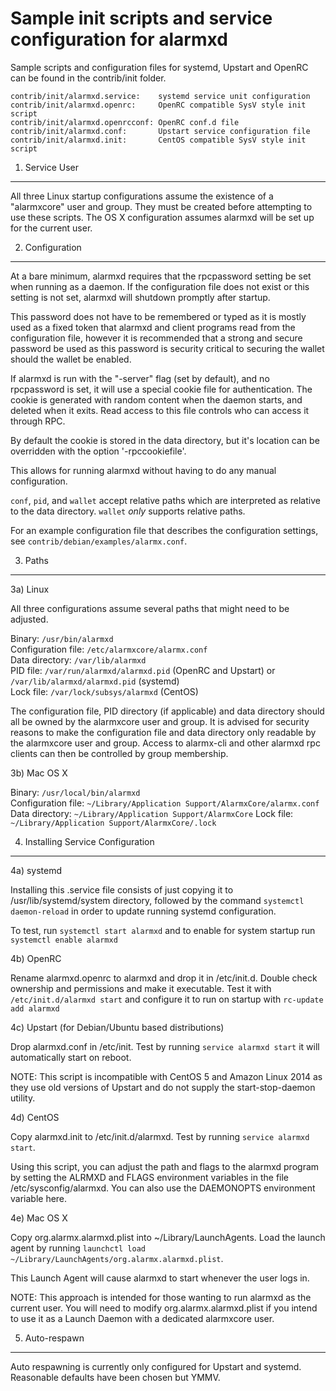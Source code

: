 Sample init scripts and service configuration for alarmxd
==========================================================

Sample scripts and configuration files for systemd, Upstart and OpenRC
can be found in the contrib/init folder.

    contrib/init/alarmxd.service:    systemd service unit configuration
    contrib/init/alarmxd.openrc:     OpenRC compatible SysV style init script
    contrib/init/alarmxd.openrcconf: OpenRC conf.d file
    contrib/init/alarmxd.conf:       Upstart service configuration file
    contrib/init/alarmxd.init:       CentOS compatible SysV style init script

1. Service User
---------------------------------

All three Linux startup configurations assume the existence of a "alarmxcore" user
and group.  They must be created before attempting to use these scripts.
The OS X configuration assumes alarmxd will be set up for the current user.

2. Configuration
---------------------------------

At a bare minimum, alarmxd requires that the rpcpassword setting be set
when running as a daemon.  If the configuration file does not exist or this
setting is not set, alarmxd will shutdown promptly after startup.

This password does not have to be remembered or typed as it is mostly used
as a fixed token that alarmxd and client programs read from the configuration
file, however it is recommended that a strong and secure password be used
as this password is security critical to securing the wallet should the
wallet be enabled.

If alarmxd is run with the "-server" flag (set by default), and no rpcpassword is set,
it will use a special cookie file for authentication. The cookie is generated with random
content when the daemon starts, and deleted when it exits. Read access to this file
controls who can access it through RPC.

By default the cookie is stored in the data directory, but it's location can be overridden
with the option '-rpccookiefile'.

This allows for running alarmxd without having to do any manual configuration.

`conf`, `pid`, and `wallet` accept relative paths which are interpreted as
relative to the data directory. `wallet` *only* supports relative paths.

For an example configuration file that describes the configuration settings,
see `contrib/debian/examples/alarmx.conf`.

3. Paths
---------------------------------

3a) Linux

All three configurations assume several paths that might need to be adjusted.

Binary:              `/usr/bin/alarmxd`  
Configuration file:  `/etc/alarmxcore/alarmx.conf`  
Data directory:      `/var/lib/alarmxd`  
PID file:            `/var/run/alarmxd/alarmxd.pid` (OpenRC and Upstart) or `/var/lib/alarmxd/alarmxd.pid` (systemd)  
Lock file:           `/var/lock/subsys/alarmxd` (CentOS)  

The configuration file, PID directory (if applicable) and data directory
should all be owned by the alarmxcore user and group.  It is advised for security
reasons to make the configuration file and data directory only readable by the
alarmxcore user and group.  Access to alarmx-cli and other alarmxd rpc clients
can then be controlled by group membership.

3b) Mac OS X

Binary:              `/usr/local/bin/alarmxd`  
Configuration file:  `~/Library/Application Support/AlarmxCore/alarmx.conf`  
Data directory:      `~/Library/Application Support/AlarmxCore`
Lock file:           `~/Library/Application Support/AlarmxCore/.lock`

4. Installing Service Configuration
-----------------------------------

4a) systemd

Installing this .service file consists of just copying it to
/usr/lib/systemd/system directory, followed by the command
`systemctl daemon-reload` in order to update running systemd configuration.

To test, run `systemctl start alarmxd` and to enable for system startup run
`systemctl enable alarmxd`

4b) OpenRC

Rename alarmxd.openrc to alarmxd and drop it in /etc/init.d.  Double
check ownership and permissions and make it executable.  Test it with
`/etc/init.d/alarmxd start` and configure it to run on startup with
`rc-update add alarmxd`

4c) Upstart (for Debian/Ubuntu based distributions)

Drop alarmxd.conf in /etc/init.  Test by running `service alarmxd start`
it will automatically start on reboot.

NOTE: This script is incompatible with CentOS 5 and Amazon Linux 2014 as they
use old versions of Upstart and do not supply the start-stop-daemon utility.

4d) CentOS

Copy alarmxd.init to /etc/init.d/alarmxd. Test by running `service alarmxd start`.

Using this script, you can adjust the path and flags to the alarmxd program by
setting the ALRMXD and FLAGS environment variables in the file
/etc/sysconfig/alarmxd. You can also use the DAEMONOPTS environment variable here.

4e) Mac OS X

Copy org.alarmx.alarmxd.plist into ~/Library/LaunchAgents. Load the launch agent by
running `launchctl load ~/Library/LaunchAgents/org.alarmx.alarmxd.plist`.

This Launch Agent will cause alarmxd to start whenever the user logs in.

NOTE: This approach is intended for those wanting to run alarmxd as the current user.
You will need to modify org.alarmx.alarmxd.plist if you intend to use it as a
Launch Daemon with a dedicated alarmxcore user.

5. Auto-respawn
-----------------------------------

Auto respawning is currently only configured for Upstart and systemd.
Reasonable defaults have been chosen but YMMV.
